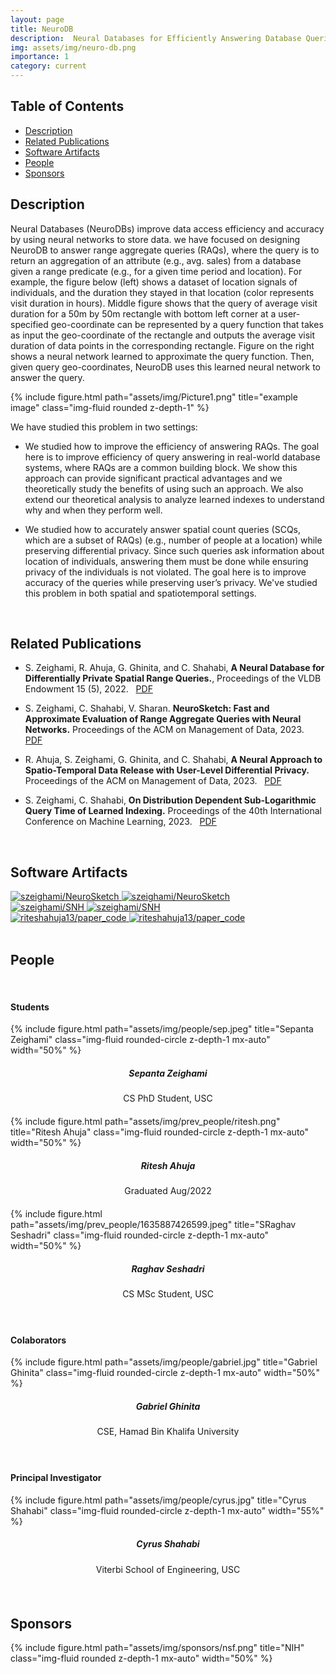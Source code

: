 ```yaml
---
layout: page
title: NeuroDB
description:  Neural Databases for Efficiently Answering Database Queries Approximately
img: assets/img/neuro-db.png
importance: 1
category: current
---
```


## Table of Contents

- [Description](#description)
- [Related Publications](#related-publications)
- [Software Artifacts](#software-artifacts)
- [People](#people)
- [Sponsors](#sponsors)

## Description

Neural Databases (NeuroDBs) improve data access efficiency and accuracy by using neural networks to store data. we have focused on designing NeuroDB to answer range aggregate queries (RAQs), where the query is to return an aggregation of an attribute (e.g., avg. sales) from a database given a range predicate (e.g., for a given time period and location). For example, the figure below (left) shows a dataset of location signals of individuals, and the duration they stayed in that location (color represents visit duration in hours). Middle figure shows that the query of average visit duration for a 50m by 50m rectangle with bottom left corner at a user-specified geo-coordinate can be represented by a query function that takes as input the geo-coordinate of the rectangle and outputs the average visit duration of data points in the corresponding rectangle. Figure on the right shows a neural network learned to approximate the query function. Then, given query geo-coordinates, NeuroDB uses this learned neural network to answer the query.

<div class="row">
    <div class="col-sm mt-3 mt-md-0">
        {% include figure.html path="assets/img/Picture1.png" title="example image" class="img-fluid rounded z-depth-1" %}
    </div>
</div>

We have studied this problem in two settings:

- We studied how to improve the efficiency of answering RAQs. The goal here is to improve efficiency of query answering in real-world database systems, where RAQs are a common building block. We show this approach can provide significant practical advantages and we theoretically study the benefits of using such an approach. We also extend our theoretical analysis to analyze learned indexes to understand why and when they perform well.  

- We studied how to accurately answer spatial count queries (SCQs, which are a subset of RAQs) (e.g., number of people at a location) while preserving differential privacy. Since such queries ask information about location of individuals, answering them must be done while ensuring privacy of the individuals is not violated. The goal here is to improve accuracy of the queries while preserving user’s privacy. We've studied this problem in both spatial and spatiotemporal settings. 
<br>

## Related Publications

- S. Zeighami, R. Ahuja, G. Ghinita, and C. Shahabi, **A Neural Database for Differentially Private Spatial Range Queries.**, Proceedings of the VLDB Endowment 15 (5), 2022. &nbsp; [PDF](https://www.vldb.org/pvldb/vol15/p1066-zeighami.pdf)

- S. Zeighami, C. Shahabi, V. Sharan. **NeuroSketch: Fast and Approximate Evaluation of Range Aggregate Queries with Neural Networks.** Proceedings of the ACM on Management of Data, 2023. &nbsp; [PDF](https://dl.acm.org/doi/pdf/10.1145/3588954)

- R. Ahuja, S. Zeighami, G. Ghinita, and C. Shahabi, **A Neural Approach to Spatio-Temporal Data Release with User-Level Differential Privacy.** Proceedings of the ACM on Management of Data, 2023. &nbsp; [PDF](https://dl.acm.org/doi/pdf/10.1145/3588701)

- S. Zeighami, C. Shahabi, **On Distribution Dependent Sub-Logarithmic Query Time of Learned Indexing.** Proceedings of the 40th International Conference on Machine Learning, 2023. &nbsp; [PDF](https://openreview.net/pdf?id=4hefw3y2VK)

<br>

## Software Artifacts

<div class="card-container">
  <div class="repo p-2 text-center">
    <a href="https://github.com/szeighami/NeuroSketch">
      <img class="repo-img-light w-100" alt="szeighami/NeuroSketch" src="https://github-readme-stats.vercel.app/api/pin/?username=szeighami&repo=NeuroSketch&theme={{ site.repo_theme_light }}">
      <img class="repo-img-dark w-100" alt="szeighami/NeuroSketch" src="https://github-readme-stats.vercel.app/api/pin/?username=szeighami&repo=NeuroSketch&theme={{ site.repo_theme_dark }}">
    </a>
  </div>
  <div class="repo p-2 text-center">
    <a href="https://github.com/szeighami/SNH">
      <img class="repo-img-light w-100" alt="szeighami/SNH" src="https://github-readme-stats.vercel.app/api/pin/?username=szeighami&repo=SNH&theme={{ site.repo_theme_light }}">
      <img class="repo-img-dark w-100" alt="szeighami/SNH" src="https://github-readme-stats.vercel.app/api/pin/?username=szeighami&repo=SNH&theme={{ site.repo_theme_dark }}">
    </a>
  </div>
</div>

<div class="card-container">
  <div class="repo p-2 text-center">
    <a href="https://github.com/riteshahuja13/paper_code">
      <img class="repo-img-light w-100" alt="riteshahuja13/paper_code" src="https://github-readme-stats.vercel.app/api/pin/?username=riteshahuja13&repo=paper_code&theme={{ site.repo_theme_light }}">
      <img class="repo-img-dark w-100" alt="riteshahuja13/paper_code" src="https://github-readme-stats.vercel.app/api/pin/?username=riteshahuja13&repo=paper_code&theme={{ site.repo_theme_dark }}">
    </a>
  </div>
  <div class="repo p-2 text-center">
  </div>
</div>

<br>

## People

<br>

#### Students

<div class="row">
  <div class="col-sm mt-3 mt-md-0" style="margin-bottom: 20px;">
    <div class="text-center">
        {% include figure.html path="assets/img/people/sep.jpeg" title="Sepanta Zeighami" class="img-fluid rounded-circle z-depth-1 mx-auto" width="50%" %}
    </div>
    <h5 style="text-align:center;">Sepanta Zeighami</h5>
    <p style="text-align:center;">CS PhD Student, USC</p>
  </div>
  <div class="col-sm mt-3 mt-md-0" style="margin-bottom: 20px;">
    <div class="text-center">
        {% include figure.html path="assets/img/prev_people/ritesh.png" title="Ritesh Ahuja" class="img-fluid rounded-circle z-depth-1 mx-auto" width="50%" %}
    </div>
    <h5 style="text-align:center;">Ritesh Ahuja</h5>
    <p style="text-align:center;">Graduated Aug/2022</p>
  </div>
  <div class="col-sm mt-3 mt-md-0" style="margin-bottom: 20px;">
   <div class="text-center">
        {% include figure.html path="assets/img/prev_people/1635887426599.jpeg" title="SRaghav Seshadri" class="img-fluid rounded-circle z-depth-1 mx-auto" width="50%" %}
    </div>
    <h5 style="text-align:center;">Raghav Seshadri</h5>
    <p style="text-align:center;">CS MSc Student, USC</p>
  </div>
</div>

<br>

#### Colaborators

<div class="row">
  <div class="col-sm mt-3 mt-md-0" style="margin-bottom: 20px;">
    <div class="text-center">
        {% include figure.html path="assets/img/people/gabriel.jpg" title="Gabriel Ghinita" class="img-fluid rounded-circle z-depth-1 mx-auto" width="50%" %}
    </div>
    <h5 style="text-align:center;">Gabriel Ghinita</h5>
    <p style="text-align:center;">CSE, Hamad Bin Khalifa University</p>
  </div>
  <div class="col-sm mt-3 mt-md-0" style="margin-bottom: 20px;">
  </div>
  <div class="col-sm mt-3 mt-md-0" style="margin-bottom: 20px;">
  </div>
</div>

<br>

#### Principal Investigator

<div class="row">
    <div class="col-sm mt-3 mt-md-0" style="margin-bottom: 20px;">
        <div class="text-center">
            {% include figure.html path="assets/img/people/cyrus.jpg" title="Cyrus Shahabi" class="img-fluid rounded-circle z-depth-1 mx-auto" width="55%" %}
        </div>
        <h5 style="text-align:center">Cyrus Shahabi</h5>
        <p style="text-align:center;">Viterbi School of Engineering, USC</p>
    </div>
    <div class="col-sm mt-3 mt-md-0" style="margin-bottom: 20px;">
    </div>
    <div class="col-sm mt-3 mt-md-0" style="margin-bottom: 20px;">
    </div>
</div>

<br>

## Sponsors

<div class="row">
  <div class="col-sm mt-3 mt-md-0" style="margin-bottom: 20px;">
    {% include figure.html path="assets/img/sponsors/nsf.png" title="NIH" class="img-fluid rounded z-depth-1 mx-auto" width="50%" %}
    <div class="col-sm mt-3 mt-md-0" style="margin-bottom: 20px;">
    </div>
    <div class="col-sm mt-3 mt-md-0" style="margin-bottom: 20px;">
    </div>
</div>
